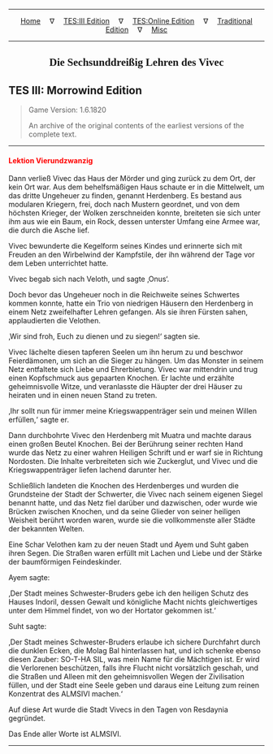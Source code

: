 
---

<!-- Jekyll Page Links -->

<center>
<a href="../../../../index.html">Home</a>
&emsp;&nabla;&emsp;
<a href="../../../index-tes3.html">TES:III Edition</a>
&emsp;&nabla;&emsp;
<a href="../../../index-teso.html">TES:Online Edition</a>
&emsp;&nabla;&emsp;
<a href="../../../index-traditional.html">Traditional Edition</a>
&emsp;&nabla;&emsp;
<a href="../../../index-misc.html">Misc</a>
</center>

<!-- Markdown Body Below: -->

---

<center>
<h2><span style="font-family:Georgia">Die Sechsunddreißig Lehren des Vivec</span></h2>
</center>

## TES III: Morrowind Edition

> Game Version: 1.6.1820
>
> An archive of the original contents of the earliest versions of the complete text.

---

#### <span style="color:red">Lektion Vierundzwanzig</span>

Dann verließ Vivec das Haus der Mörder und ging zurück zu dem Ort, der kein Ort war. Aus dem behelfsmäßigen Haus schaute er in die Mittelwelt, um das dritte Ungeheuer zu finden, genannt Herdenberg. Es bestand aus modularen Kriegern, frei, doch nach Mustern geordnet, und von dem höchsten Krieger, der Wolken zerschneiden konnte, breiteten sie sich unter ihm aus wie ein Baum, ein Rock, dessen unterster Umfang eine Armee war, die durch die Asche lief.

Vivec bewunderte die Kegelform seines Kindes und erinnerte sich mit Freuden an den Wirbelwind der Kampfstile, der ihn während der Tage vor dem Leben unterrichtet hatte.

Vivec begab sich nach Veloth, und sagte ‚Onus‘.

Doch bevor das Ungeheuer noch in die Reichweite seines Schwertes kommen konnte, hatte ein Trio von niedrigen Häusern den Herdenberg in einem Netz zweifelhafter Lehren gefangen. Als sie ihren Fürsten sahen, applaudierten die Velothen.

‚Wir sind froh, Euch zu dienen und zu siegen!‘ sagten sie.

Vivec lächelte diesen tapferen Seelen um ihn herum zu und beschwor Feierdämonen, um sich an die Sieger zu hängen. Um das Monster in seinem Netz entfaltete sich Liebe und Ehrerbietung. Vivec war mittendrin und trug einen Kopfschmuck aus gepaarten Knochen. Er lachte und erzählte geheimnisvolle Witze, und veranlasste die Häupter der drei Häuser zu heiraten und in einen neuen Stand zu treten.

‚Ihr sollt nun für immer meine Kriegswappenträger sein und meinen Willen erfüllen,‘ sagte er.

Dann durchbohrte Vivec den Herdenberg mit Muatra und machte daraus einen großen Beutel Knochen. Bei der Berührung seiner rechten Hand wurde das Netz zu einer wahren Heiligen Schrift und er warf sie in Richtung Nordosten. Die Inhalte verbreiteten sich wie Zuckerglut, und Vivec und die Kriegswappenträger liefen lachend darunter her.

Schließlich landeten die Knochen des Herdenberges und wurden die Grundsteine der Stadt der Schwerter, die Vivec nach seinem eigenen Siegel benannt hatte, und das Netz fiel darüber und dazwischen, oder wurde wie Brücken zwischen Knochen, und da seine Glieder von seiner heiligen Weisheit berührt worden waren, wurde sie die vollkommenste aller Städte der bekannten Welten.

Eine Schar Velothen kam zu der neuen Stadt und Ayem und Suht gaben ihren Segen. Die Straßen waren erfüllt mit Lachen und Liebe und der Stärke der baumförmigen Feindeskinder.

Ayem sagte:

‚Der Stadt meines Schwester-Bruders gebe ich den heiligen Schutz des Hauses Indoril, dessen Gewalt und königliche Macht nichts gleichwertiges unter dem Himmel findet, von wo der Hortator gekommen ist.‘

Suht sagte:

‚Der Stadt meines Schwester-Bruders erlaube ich sichere Durchfahrt durch die dunklen Ecken, die Molag Bal hinterlassen hat, und ich schenke ebenso diesen Zauber: SO-T-HA SIL, was mein Name für die Mächtigen ist. Er wird die Verlorenen beschützen, falls ihre Flucht nicht vorsätzlich geschah, und die Straßen und Alleen mit den geheimnisvollen Wegen der Zivilisation füllen, und der Stadt eine Seele geben und daraus eine Leitung zum reinen Konzentrat des ALMSIVI machen.‘

Auf diese Art wurde die Stadt Vivecs in den Tagen von Resdaynia gegründet.

Das Ende aller Worte ist ALMSIVI.

---
